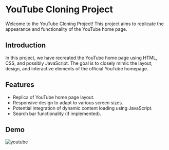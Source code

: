 # YouTube Cloning Project

Welcome to the YouTube Cloning Project! This project aims to replicate the appearance and functionality of the YouTube home page. 

## Introduction
In this project, we have recreated the YouTube home page using HTML, CSS, and possibly JavaScript. The goal is to closely mimic the layout, design, and interactive elements of the official YouTube homepage.

## Features
- Replica of YouTube home page layout.
- Responsive design to adapt to various screen sizes.
- Potential integration of dynamic content loading using JavaScript.
- Search bar functionality (if implemented).

## Demo
![youtube](https://github.com/Rakesh-SP330/Youtube-clone/assets/162427071/9d6abf89-f485-4404-80ac-0373329fc206)
